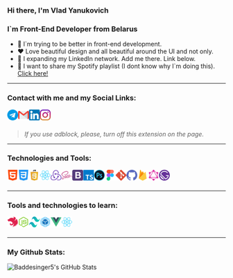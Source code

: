 ### Hi there, I'm Vlad Yanukovich
### I`m Front-End Developer from Belarus

- 🧠 I`m trying to be better in front-end development.
- ❤️ Love beautiful design and all beautiful around the UI and not only.
- 👯 I expanding my LinkedIn network. Add me there. Link below.
- 🎵 I want to share my Spotify playlist (I dont know why I`m doing this). [Click here!][spotify]

---

### Contact with me and my Social Links:

[<img align="left" alt="Telegram" width="25px" src="icons/telegram.png" />][telegram] 
[<img align="left" style="fill: #FF0E0E" alt="Mail" width="25px" src="icons/gmail.png" />](mailto:baddesinger5@gmail.com)
[<img align="left" style="fill: #1F51E0" alt="LinkedIn" width="25px" src="icons/linkedin.png" />][linkedin]
[<img align="left" alt="Instagram" width="25px" src="icons/instagram.png" />][instagram]

<br />
<br />

> *If you use adblock, please, turn off this extension on the page.*

---

### Technologies and Tools:

<img align="left" width="25px" title="html " alt="html" width="26px" src="icons/html-5.png" />
<img align="left" width="25px" title="css" alt="css" width="26px" src="icons/css-3.png" />
<img align="left" width="25px" title="javascript" alt="javascript" width="26px" src="icons/javascript.png" />
<img align="left" width="25px" title="react" alt="react" width="26px" src="icons/react.png" />
<img align="left" width="25px" title="redux" alt="redux" width="26px" src="icons/redux.png" />
<img align="left" width="25px" title="sass" alt="sass" width="26px" src="icons/sass.png" />
<img align="left" width="25px" title="bootstrap" alt="bootstrap" width="26px" src="icons/bootstrap.png" />
<img align="left" width="25px" title="typescript" alt="typescript" width="26px" src="icons/typescript.png" />
<img align="left" width="25px" title="photoshop" alt="photoshop" width="26px" src="icons/photoshop.png" />
<img align="left" width="25px" title="figma" alt="figma" width="26px" src="icons/figma.png" />
<img align="left" width="25px" title="git" alt="git" width="26px" src="icons/git.png" />
<img align="left" width="25px" title="github" alt="github" width="26px" src="icons/github.png" />
<img align="left" width="25px" title="firebase" alt="firebase" width="26px" src="icons/firebase.png" />
<img align="left" width="25px" title="graphql" alt="graphql" width="26px" src="icons/graphql.png" />
<img align="left" width="25px" title="gatsby" alt="gatsby" width="26px" src="icons/gatsby.png" />


<br />
<br />

---

### Tools and technologies to learn:
<img align="left" width="25px" title="nestjs" alt="nestjs" width="26px" src="icons/nestjs.png" />
<img align="left" width="25px" title="node js" alt="node js" width="26px" src="icons/node-js.png" />
<img align="left" width="25px" height="25px" title="tailwind" alt="tailwind" width="26px" src="icons/tailwind.svg" />
<img align="left" width="25px" title="webpack" alt="webpack" width="26px" src="icons/webpack.png" />
<img align="left" width="25px" title="vue" alt="vue" width="26px" src="icons/vue.png" />
<img align="left" width="25px" title="react native" alt="react native" width="26px" src="icons/react.png" />


<br />
<br />

---


### My Github Stats:

<img align="left" alt="Baddesinger5's GitHub Stats" src="https://github-readme-stats.vercel.app/api?username=Baddesinger5&show_icons=true&hide_border=true&theme=dark&icon_color=ffffff" />


[gmail]: baddesinger5@gmail.com
[instagram]: https://www.instagram.com/vlad_drumstick/
[linkedin]: https://www.linkedin.com/in/vlad-yanukovich-177a67199/
[telegram]: https://t.me/vlad_is_love6
[spotify]: https://open.spotify.com/playlist/3EiTNbX1cpSv0oAHusSTVa

